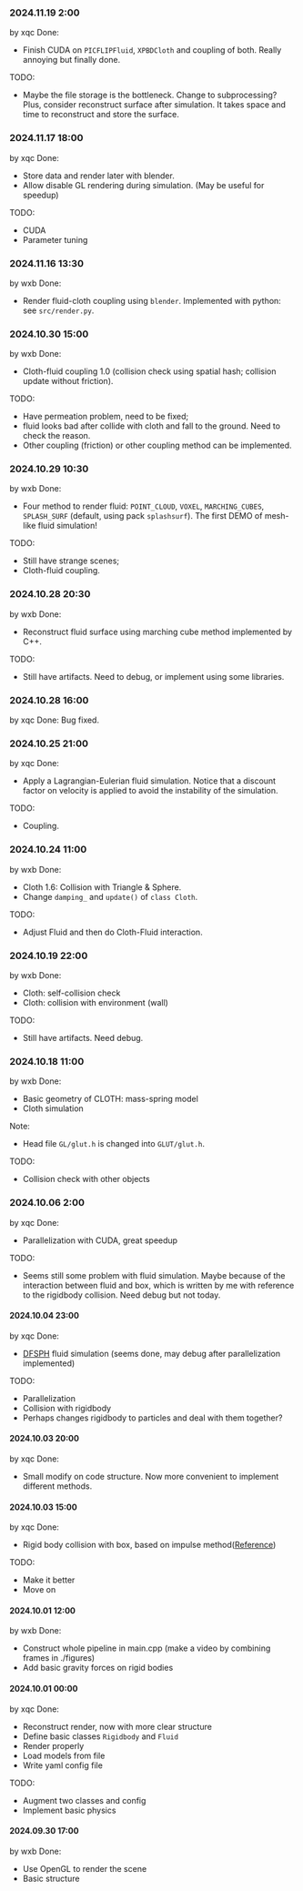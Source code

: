 ### 2024.11.19 2:00
by xqc
Done:
- Finish CUDA on `PICFLIPFluid`, `XPBDCloth` and coupling of both. Really annoying but finally done.

TODO:
- Maybe the file storage is the bottleneck. Change to subprocessing? Plus, consider reconstruct surface after simulation. It takes space and time to reconstruct and store the surface.

### 2024.11.17 18:00
by xqc
Done:
- Store data and render later with blender. 
- Allow disable GL rendering during simulation. (May be useful for speedup)
  
TODO:
- CUDA
- Parameter tuning

### 2024.11.16 13:30
by wxb
Done:
- Render fluid-cloth coupling using `blender`. Implemented with python: see `src/render.py`.

### 2024.10.30 15:00
by wxb
Done:
- Cloth-fluid coupling 1.0 (collision check using spatial hash; collision update without friction).

TODO:
- Have permeation problem, need to be fixed;
- fluid looks bad after collide with cloth and fall to the ground. Need to check the reason.
- Other coupling (friction) or other coupling method can be implemented.

### 2024.10.29 10:30
by wxb
Done: 
- Four method to render fluid: `POINT_CLOUD`, `VOXEL`, `MARCHING_CUBES`, `SPLASH_SURF` (default, using pack `splashsurf`). The first DEMO of mesh-like fluid simulation!

TODO:
- Still have strange scenes;
- Cloth-fluid coupling.

### 2024.10.28 20:30
by wxb
Done: 
- Reconstruct fluid surface using marching cube method implemented by C++.

TODO:
- Still have artifacts. Need to debug, or implement using some libraries.

### 2024.10.28 16:00
by xqc
Done: Bug fixed. 

### 2024.10.25 21:00
by xqc
Done:
- Apply a Lagrangian-Eulerian fluid simulation. Notice that a discount factor on velocity is applied to avoid the instability of the simulation.

TODO:
- Coupling.

### 2024.10.24 11:00
by wxb
Done:
- Cloth 1.6: Collision with Triangle & Sphere.
- Change `damping_` and `update()` of `class Cloth`.

TODO:
- Adjust Fluid and then do Cloth-Fluid interaction.

### 2024.10.19 22:00
by wxb
Done:
- Cloth: self-collision check
- Cloth: collision with environment (wall)

TODO:
- Still have artifacts. Need debug.

### 2024.10.18 11:00
by wxb
Done:
- Basic geometry of CLOTH: mass-spring model
- Cloth simulation

Note:
- Head file `GL/glut.h` is changed into `GLUT/glut.h`.

TODO:
- Collision check with other objects

### 2024.10.06 2:00
by xqc
Done:
- Parallelization with CUDA, great speedup

TODO:
- Seems still some problem with fluid simulation. Maybe because of the interaction between fluid and box, which is written by me with reference to the rigidbody collision. Need debug but not today.

#### 2024.10.04 23:00
by xqc
Done:
- [DFSPH](https://dl.acm.org/doi/abs/10.1145/2786784.2786796) fluid simulation (seems done, may debug after parallelization implemented)

TODO:
- Parallelization
- Collision with rigidbody
- Perhaps changes rigidbody to particles and deal with them together?

#### 2024.10.03 20:00
by xqc
Done:
- Small modify on code structure. Now more convenient to implement different methods.

#### 2024.10.03 15:00
by xqc
Done:
- Rigid body collision with box, based on impulse method([Reference](https://www.aliyundrive.com/s/YGuzfDCzw4n/folder/61824d985307bbf3920044b4afd48abb633441f6))

TODO:
- Make it better
- Move on

#### 2024.10.01 12:00
by wxb
Done:
- Construct whole pipeline in main.cpp (make a video by combining frames in ./figures)
- Add basic gravity forces on rigid bodies

#### 2024.10.01 00:00
by xqc
Done:
- Reconstruct render, now with more clear structure
- Define basic classes `Rigidbody` and `Fluid`
- Render properly
- Load models from file
- Write yaml config file

TODO:
- Augment two classes and config
- Implement basic physics

#### 2024.09.30 17:00
by wxb
Done:
- Use OpenGL to render the scene
- Basic structure